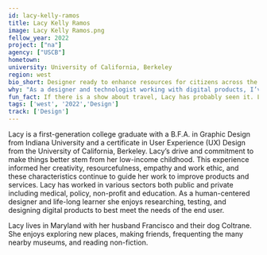 ```yaml
---
id: lacy-kelly-ramos
title: Lacy Kelly Ramos
image: Lacy Kelly Ramos.png
fellow_year: 2022
project: ["na"]
agency: ["USCB"]
hometown:
university: University of California, Berkeley
region: west
bio_short: Designer ready to enhance resources for citizens across the country. 
why: "As a designer and technologist working with digital products, I’ve often felt a step (or two) removed from the impact of my work. After spending time in various roles for nonprofits and state agencies, I became more inspired by what my skill set can offer to public needs and the outcome of those efforts. It was exciting to learn about the Digital Corps and the exceptional work that many federal agencies are undertaking to enhance resources for citizens across the country and I'm excited to get started."
fun_fact: If there is a show about travel, Lacy has probably seen it. Learning about, exploring, and photographing new places is her favorite pastime.
tags: ['west', '2022','Design']
track: ['Design']
---
```


Lacy is a first-generation college graduate with a B.F.A. in Graphic Design from Indiana University and a certificate in User Experience (UX) Design from the University of California, Berkeley. Lacy’s drive and commitment to make things better stem from her low-income childhood. This experience informed her creativity, resourcefulness, empathy and work ethic, and these characteristics continue to guide her work to improve products and services. Lacy has worked in various sectors both public and private including medical, policy, non-profit and education. As a human-centered designer and life-long learner she enjoys researching, testing, and designing digital products to best meet the needs of the end user. 

Lacy lives in Maryland with her husband Francisco and their dog Coltrane. She enjoys exploring new places, making friends, frequenting the many nearby museums, and reading non-fiction.
